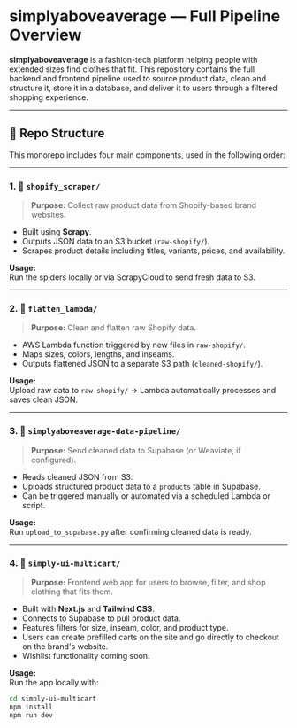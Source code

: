 # simplyaboveaverage — Full Pipeline Overview

**simplyaboveaverage** is a fashion-tech platform helping people with extended sizes find clothes that fit. This repository contains the full backend and frontend pipeline used to source product data, clean and structure it, store it in a database, and deliver it to users through a filtered shopping experience.

---

## 🧭 Repo Structure

This monorepo includes four main components, used in the following order:

---

### 1. 🛒 `shopify_scraper/`
> **Purpose:** Collect raw product data from Shopify-based brand websites.

- Built using **Scrapy**.
- Outputs JSON data to an S3 bucket (`raw-shopify/`).
- Scrapes product details including titles, variants, prices, and availability.

**Usage:**  
Run the spiders locally or via ScrapyCloud to send fresh data to S3.

---

### 2. 🧼 `flatten_lambda/`
> **Purpose:** Clean and flatten raw Shopify data.

- AWS Lambda function triggered by new files in `raw-shopify/`.
- Maps sizes, colors, lengths, and inseams.
- Outputs flattened JSON to a separate S3 path (`cleaned-shopify/`).

**Usage:**  
Upload raw data to `raw-shopify/` → Lambda automatically processes and saves clean JSON.

---

### 3. 🔄 `simplyaboveaverage-data-pipeline/`
> **Purpose:** Send cleaned data to Supabase (or Weaviate, if configured).

- Reads cleaned JSON from S3.
- Uploads structured product data to a `products` table in Supabase.
- Can be triggered manually or automated via a scheduled Lambda or script.

**Usage:**  
Run `upload_to_supabase.py` after confirming cleaned data is ready.

---

### 4. 🛒 `simply-ui-multicart/`
> **Purpose:** Frontend web app for users to browse, filter, and shop clothing that fits them.

- Built with **Next.js** and **Tailwind CSS**.
- Connects to Supabase to pull product data.
- Features filters for size, inseam, color, and product type.
- Users can create prefilled carts on the site and go directly to checkout on the brand's website.
- Wishlist functionality coming soon. 



**Usage:**  
Run the app locally with:

```bash
cd simply-ui-multicart
npm install
npm run dev
